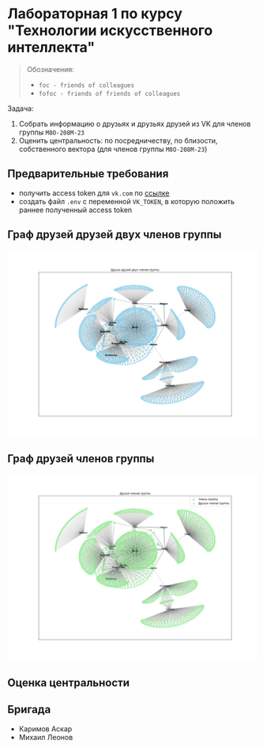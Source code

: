 # Лабораторная 1 по курсу "Технологии искусственного интеллекта"

> Обозначения:
> - `foc - friends of colleagues`
> - `fofoc - friends of friends of colleagues`

Задача:
1) Собрать информацию о друзьях и друзьях друзей из VK для членов группы `М8О-208М-23`
2) Оценить центральность: по посредничеству, по близости, собственного вектора (для членов группы `М8О-208М-23`)

## Предварительные требования
- получить access token для `vk.com` по [ссылке](https://vkhost.github.io/)
- создать файл `.env` с переменной `VK_TOKEN`, в которую положить раннее полученный access token

## Граф друзей друзей двух членов группы

![link](./fofoc.png)

## Граф друзей членов группы

![link](./foc.png)


## Оценка центральности

## Бригада
- Каримов Аскар
- Михаил Леонов
